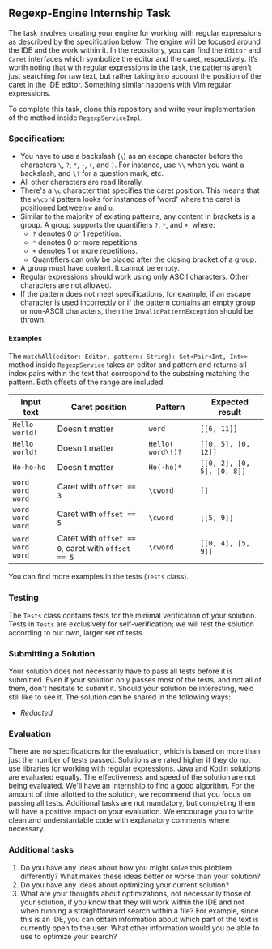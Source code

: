 ## Regexp-Engine Internship Task
The task involves creating your engine for working with regular expressions as described by the specification below. The engine will be focused around the IDE and the work within it. In the repository, you can find the `Editor` and `Caret` interfaces which symbolize the editor and the caret, respectively. It’s worth noting that with regular expressions in the task, the patterns aren't just searching for raw text, but rather taking into account the position of the caret in the IDE editor. Something similar happens with Vim regular expressions.

To complete this task, clone this repository and write your implementation of the method inside `RegexpServiceImpl`.

### Specification:
- You have to use a backslash (`\`) as an escape character before the characters `\`, `?`, `*`, `+`, `(`, and `)`. For instance, use `\\` when you want a backslash, and `\?` for a question mark, etc.
- All other characters are read literally.
- There's a `\c` character that specifies the caret position. This means that the `w\cord` pattern looks for instances of 'word' where the caret is positioned between `w` and `o`.
- Similar to the majority of existing patterns, any content in brackets is a group. A group supports the quantifiers `?`, `*`, and `+`, where:
  - `?` denotes 0 or 1 repetition.
  - `*` denotes 0 or more repetitions.
  - `+` denotes 1 or more repetitions.
  - Quantifiers can only be placed after the closing bracket of a group.
- A group must have content. It cannot be empty.
- Regular expressions should work using only ASCII characters. Other characters are not allowed.
- If the pattern does not meet specifications, for example, if an escape character is used incorrectly or if the pattern contains an empty group or non-ASCII characters, then the `InvalidPatternException` should be thrown.

#### Examples
The `matchAll(editor: Editor, pattern: String): Set<Pair<Int, Int>>` method inside `RegexpService` takes an editor and pattern and returns all index pairs within the text that correspond to the substring matching the pattern.
Both offsets of the range are included.

| Input text | Caret position | Pattern | Expected result |
|--|--|--|--|
| `Hello world!` | Doesn't matter | `word` | `[[6, 11]]` |
| `Hello world!` | Doesn't matter | `Hello( word\!)?` | `[[0, 5], [0, 12]]` |
| `Ho-ho-ho`| Doesn't matter | `Ho(-ho)*`| `[[0, 2], [0, 5], [0, 8]]` |
| `word word word` | Caret with `offset == 3` | `\cword` | `[]` |
| `word word word` | Caret with `offset == 5` | `\cword` | `[[5, 9]]` |
| `word word word` | Caret with `offset == 0`, caret with `offset == 5` | `\cword` | `[[0, 4], [5, 9]]` |

You can find more examples in the tests (`Tests` class).

### Testing
The `Tests` class contains tests for the minimal verification of your solution.
Tests in `Tests` are exclusively for self-verification; we will test the solution according to our own, larger set of tests.

### Submitting a Solution
Your solution does not necessarily have to pass all tests before it is submitted. Even if your solution only passes most of the tests, and not all of them, don't hesitate to submit it. Should your solution be interesting, we’d still like to see it.
The solution can be shared in the following ways:
- *Redacted*

### Evaluation
There are no specifications for the evaluation, which is based on more than just the number of tests passed.
Solutions are rated higher if they do not use libraries for working with regular expressions.
Java and Kotlin solutions are evaluated equally.
The effectiveness and speed of the solution are not being evaluated. We'll have an internship to find a good algorithm.
For the amount of time allotted to the solution, we recommend that you focus on passing all tests.
Additional tasks are not mandatory, but completing them will have a positive impact on your evaluation.
We encourage you to write clean and understanfable code with explanatory comments where necessary.

### Additional tasks
1. Do you have any ideas about how you might solve this problem differently? What makes these ideas better or worse than your solution?
2. Do you have any ideas about optimizing your current solution?
3. What are your thoughts about optimizations, not necessarily those of your solution, if you know that they will work within the IDE and not when running a straightforward search within a file? For example, since this is an IDE, you can obtain information about which part of the text is currently open to the user. What other information would you be able to use to optimize your search?
